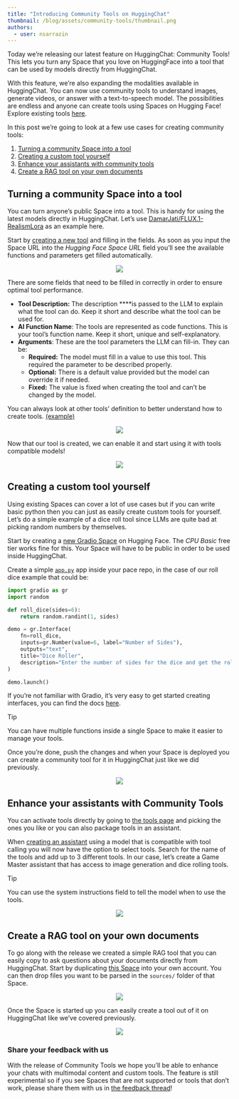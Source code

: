 ```yaml
---
title: "Introducing Community Tools on HuggingChat"
thumbnail: /blog/assets/community-tools/thumbnail.png
authors:
  - user: nsarrazin
---
```


Today we’re releasing our latest feature on HuggingChat: Community Tools! This lets you turn any Space that you love on HuggingFace into a tool that can be used by models directly from HuggingChat.

With this feature, we’re also expanding the modalities available in HuggingChat. You can now use community tools to understand images, generate videos, or answer with a text-to-speech model. The possibilities are endless and anyone can create tools using Spaces on Hugging Face! Explore existing tools [here](https://huggingface.co/chat/tools).

In this post we’re going to look at a few use cases for creating community tools:

1. [Turning a community Space into a tool](#turning-a-community-Space-into-a-tool)
2. [Creating a custom tool yourself](#creating-a-custom-tool-yourself)
3. [Enhance your assistants with community tools](#enhance-your-assistants-with-community-tools)
4. [Create a RAG tool on your own documents](#create-a-rag-tool-on-your-own-documents)

## Turning a community Space into a tool

You can turn anyone’s public Space into a tool. This is handy for using the latest models directly in HuggingChat. Let’s use [DamarJati/FLUX.1-RealismLora](https://huggingface.co/spaces/DamarJati/FLUX.1-RealismLora) as an example here.

Start by [creating a new tool](https://huggingface.co/chat/tools/new) and filling in the fields. As soon as you input the Space URL into the _Hugging Face Space URL_ field you’ll see the available functions and parameters get filled automatically.

<div align="center">
    <img src="https://huggingface.co/datasets/huggingface/documentation-images/resolve/main/blog/community-tools/tools-step-1.png"/>
</div>

There are some fields that need to be filled in correctly in order to ensure optimal tool performance.

- **Tool Description:** The description \*\*\*\*is passed to the LLM to explain what the tool can do. Keep it short and describe what the tool can be used for.
- **AI Function Name**: The tools are represented as code functions. This is your tool’s function name. Keep it short, unique and self-explanatory.
- **Arguments**: These are the tool parameters the LLM can fill-in. They can be:
  - **Required:** The model must fill in a value to use this tool. This required the parameter to be described properly.
  - **Optional:** There is a default value provided but the model can override it if needed.
  - **Fixed:** The value is fixed when creating the tool and can’t be changed by the model.

You can always look at other tools’ definition to better understand how to create tools. [(example)](https://huggingface.co/chat/tools/000000000000000000000001/edit)

<div align="center">
    <img src="https://huggingface.co/datasets/huggingface/documentation-images/resolve/main/blog/community-tools/tools-step-2.png"/>
</div>

Now that our tool is created, we can enable it and start using it with tools compatible models!

<div align="center">
    <img src="https://huggingface.co/datasets/huggingface/documentation-images/resolve/main/blog/community-tools/tools-step-3.png"/>
</div>

## **Creating a custom tool yourself**

Using existing Spaces can cover a lot of use cases but if you can write basic python then you can just as easily create custom tools for yourself. Let’s do a simple example of a dice roll tool since LLMs are quite bad at picking random numbers by themselves.

Start by creating a [new Gradio Space](https://huggingface.co/new-space?sdk=gradio) on Hugging Face. The _CPU Basic_ free tier works fine for this. Your Space will have to be public in order to be used inside HuggingChat.

Create a simple [`app.py`](http://app.py) app inside your pace repo, in the case of our roll dice example that could be:

```python
import gradio as gr
import random

def roll_dice(sides=6):
    return random.randint(1, sides)

demo = gr.Interface(
    fn=roll_dice,
    inputs=gr.Number(value=6, label="Number of Sides"),
    outputs="text",
    title="Dice Roller",
    description="Enter the number of sides for the dice and get the roll result."
)

demo.launch()
```

If you’re not familiar with Gradio, it’s very easy to get started creating interfaces, you can find the docs [here](https://www.gradio.app/docs/gradio/interface).

> [!TIP]
> You can have multiple functions inside a single Space to make it easier to manage your tools.

Once you’re done, push the changes and when your Space is deployed you can create a community tool for it in HuggingChat just like we did previously.

<div align="center">
    <img src="https://huggingface.co/datasets/huggingface/documentation-images/resolve/main/blog/community-tools/tools-custom.png"/>
</div>

## Enhance your assistants with Community Tools

You can activate tools directly by going to [the tools page](https://huggingface.co/chat/tools) and picking the ones you like or you can also package tools in an assistant.

When [creating an assistant](https://huggingface.co/chat/settings/assistants/new) using a model that is compatible with tool calling you will now have the option to select tools. Search for the name of the tools and add up to 3 different tools. In our case, let’s create a Game Master assistant that has access to image generation and dice rolling tools.

> [!TIP]
> You can use the system instructions field to tell the model when to use the tools.

<div align="center">
    <img src="https://huggingface.co/datasets/huggingface/documentation-images/resolve/main/blog/community-tools/tools-assistant.png"/>
</div>

## Create a RAG tool on your own documents

To go along with the release we created a simple RAG tool that you can easily copy to ask questions about your documents directly from HuggingChat. Start by duplicating [this Space](https://huggingface.co/spaces/nsarrazin/rag-tool-template) into your own account. You can then drop files you want to be parsed in the `sources/` folder of that Space.

<div align="center">
    <img src="https://huggingface.co/datasets/huggingface/documentation-images/resolve/main/blog/community-tools/tools-rag-1.png"/>
</div>

Once the Space is started up you can easily create a tool out of it on HuggingChat like we’ve covered previously.

<div align="center">
    <img src="https://huggingface.co/datasets/huggingface/documentation-images/resolve/main/blog/community-tools/tools-rag-2.png"/>
</div>

### Share your feedback with us

With the release of Community Tools we hope you’ll be able to enhance your chats with multimodal content and custom tools. The feature is still experimental so if you see Spaces that are not supported or tools that don’t work, please share them with us in [the feedback thread](https://huggingface.co/spaces/huggingchat/chat-ui/discussions/569)!
